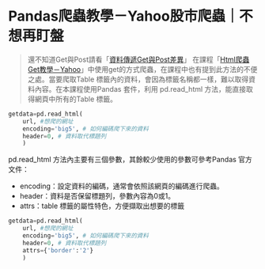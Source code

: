 # Pandas爬蟲教學－Yahoo股市爬蟲｜不想再盯盤
> 還不知道Get與Post請看「[資料傳遞Get與Post差異](/classification/crawler_king/58)」
在課程「[Html爬蟲Get教學－Yahoo](/classification/crawler_king/59)」中使用get的方式爬蟲，在課程中也有提到此方法的不便之處。當要爬取Table 標籤內的資料，會因為標籤名稱都一樣，難以取得資料內容。在本課程使用Pandas 套件，利用 pd.read_html 方法，能直接取得網頁中所有的Table 標籤。
```python
getdata=pd.read_html(
    url, #想爬的網址
    encoding='big5', # 如何編碼爬下來的資料
    header=0, # 資料取代標題列
    )
```
pd.read_html 方法內主要有三個參數，其餘較少使用的參數可參考Pandas 官方文件：
* encoding：設定資料的編碼，通常會依照該網頁的編碼進行爬蟲。
* header：資料是否保留標題列，參數內容為0或1。
* attrs：table 標籤的屬性特色，方便擷取出想要的標籤

```python
getdata=pd.read_html(
    url, #想爬的網址
    encoding='big5', # 如何編碼爬下來的資料
    header=0, # 資料取代標題列
    attrs={'border':'2'}
    )
```
